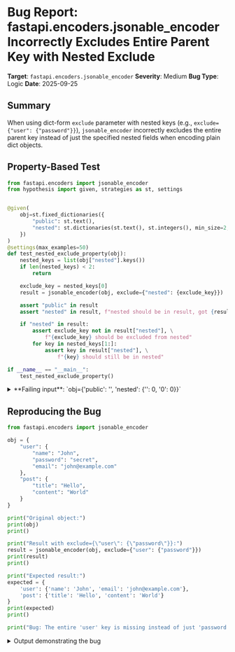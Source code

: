 # Bug Report: fastapi.encoders.jsonable_encoder Incorrectly Excludes Entire Parent Key with Nested Exclude

**Target**: `fastapi.encoders.jsonable_encoder`
**Severity**: Medium
**Bug Type**: Logic
**Date**: 2025-09-25

## Summary

When using dict-form `exclude` parameter with nested keys (e.g., `exclude={"user": {"password"}}`), `jsonable_encoder` incorrectly excludes the entire parent key instead of just the specified nested fields when encoding plain dict objects.

## Property-Based Test

```python
from fastapi.encoders import jsonable_encoder
from hypothesis import given, strategies as st, settings


@given(
    obj=st.fixed_dictionaries({
        "public": st.text(),
        "nested": st.dictionaries(st.text(), st.integers(), min_size=2, max_size=5)
    })
)
@settings(max_examples=50)
def test_nested_exclude_property(obj):
    nested_keys = list(obj["nested"].keys())
    if len(nested_keys) < 2:
        return

    exclude_key = nested_keys[0]
    result = jsonable_encoder(obj, exclude={"nested": {exclude_key}})

    assert "public" in result
    assert "nested" in result, f"nested should be in result, got {result}"

    if "nested" in result:
        assert exclude_key not in result["nested"], \
            f"{exclude_key} should be excluded from nested"
        for key in nested_keys[1:]:
            assert key in result["nested"], \
                f"{key} should still be in nested"

if __name__ == "__main__":
    test_nested_exclude_property()
```

<details>

<summary>
**Failing input**: `obj={'public': '', 'nested': {'': 0, '0': 0}}`
</summary>
```
Traceback (most recent call last):
  File "/home/npc/pbt/agentic-pbt/worker_/4/hypo.py", line 31, in <module>
    test_nested_exclude_property()
    ~~~~~~~~~~~~~~~~~~~~~~~~~~~~^^
  File "/home/npc/pbt/agentic-pbt/worker_/4/hypo.py", line 6, in test_nested_exclude_property
    obj=st.fixed_dictionaries({
               ^^^
  File "/home/npc/miniconda/lib/python3.13/site-packages/hypothesis/core.py", line 2124, in wrapped_test
    raise the_error_hypothesis_found
  File "/home/npc/pbt/agentic-pbt/worker_/4/hypo.py", line 21, in test_nested_exclude_property
    assert "nested" in result, f"nested should be in result, got {result}"
           ^^^^^^^^^^^^^^^^^^
AssertionError: nested should be in result, got {'public': ''}
Falsifying example: test_nested_exclude_property(
    obj={'public': '', 'nested': {'': 0, '0': 0}},
)
```
</details>

## Reproducing the Bug

```python
from fastapi.encoders import jsonable_encoder

obj = {
    "user": {
        "name": "John",
        "password": "secret",
        "email": "john@example.com"
    },
    "post": {
        "title": "Hello",
        "content": "World"
    }
}

print("Original object:")
print(obj)
print()

print("Result with exclude={\"user\": {\"password\"}}:")
result = jsonable_encoder(obj, exclude={"user": {"password"}})
print(result)
print()

print("Expected result:")
expected = {
    'user': {'name': 'John', 'email': 'john@example.com'},
    'post': {'title': 'Hello', 'content': 'World'}
}
print(expected)
print()

print("Bug: The entire 'user' key is missing instead of just 'password' being excluded!")
```

<details>

<summary>
Output demonstrating the bug
</summary>
```
Original object:
{'user': {'name': 'John', 'password': 'secret', 'email': 'john@example.com'}, 'post': {'title': 'Hello', 'content': 'World'}}

Result with exclude={"user": {"password"}}:
{'post': {'title': 'Hello', 'content': 'World'}}

Expected result:
{'user': {'name': 'John', 'email': 'john@example.com'}, 'post': {'title': 'Hello', 'content': 'World'}}

Bug: The entire 'user' key is missing instead of just 'password' being excluded!
```
</details>

## Why This Is A Bug

The function violates expected behavior and its own documentation in several ways:

1. **Documentation mismatch**: The docstring states that `exclude` accepts "Pydantic's `exclude` parameter" which supports nested dict-form exclusion. Pydantic's exclude parameter with `{"user": {"password"}}` excludes only the password field within user, not the entire user object.

2. **Inconsistent behavior**: The same dict-form exclude works correctly for Pydantic models and dataclasses (lines 243-254) but fails for plain dicts.

3. **Logic error in implementation**: At line 270 in `/home/npc/pbt/agentic-pbt/envs/fastapi_env/lib/python3.13/site-packages/fastapi/encoders.py`, the code does:
   ```python
   if exclude is not None:
       allowed_keys -= set(exclude)
   ```
   When `exclude` is `{"user": {"password"}}`, `set(exclude)` returns `{"user"}`, which removes the entire "user" key from `allowed_keys`. This is clearly incorrect - the code should handle nested exclusion by passing the nested exclude dict to the recursive call.

4. **Type hints allow dict-form**: The `exclude` parameter type hint is `Optional[IncEx]` where `IncEx` allows both sets and dicts, indicating dict-form exclude should be supported.

5. **No reasonable interpretation**: There is no reasonable use case where `exclude={"user": {"password"}}` would mean "exclude the entire user object". If that were the intent, the user would simply use `exclude={"user"}`.

## Relevant Context

The bug occurs specifically in the plain dict handling branch of `jsonable_encoder` (lines 264-298). The function correctly handles nested exclude for Pydantic models (via `_model_dump`) and dataclasses (via recursive calls with include/exclude), but fails to propagate nested exclude/include parameters when recursively encoding dict values.

FastAPI documentation on JSON Compatible Encoder: https://fastapi.tiangolo.com/tutorial/encoder/

The issue affects anyone using `jsonable_encoder` with plain dicts who needs to exclude specific nested fields, which is a common requirement when preparing data for API responses while hiding sensitive information.

## Proposed Fix

```diff
--- a/fastapi/encoders.py
+++ b/fastapi/encoders.py
@@ -266,9 +266,15 @@ def jsonable_encoder(
         allowed_keys = set(obj.keys())
         if include is not None:
             allowed_keys &= set(include)
         if exclude is not None:
-            allowed_keys -= set(exclude)
+            if isinstance(exclude, dict):
+                # Don't remove keys that have nested excludes
+                allowed_keys -= {k for k in exclude if not isinstance(exclude[k], (set, dict))}
+            else:
+                allowed_keys -= set(exclude)
         for key, value in obj.items():
             if (
                 (
                     not sqlalchemy_safe
                     or (not isinstance(key, str))
@@ -286,11 +292,23 @@ def jsonable_encoder(
                     exclude_none=exclude_none,
                     custom_encoder=custom_encoder,
                     sqlalchemy_safe=sqlalchemy_safe,
                 )
+                # Handle nested include/exclude
+                nested_include = None
+                nested_exclude = None
+                if isinstance(include, dict) and key in include:
+                    nested_include = include[key]
+                if isinstance(exclude, dict) and key in exclude:
+                    nested_exclude = exclude[key]
+
                 encoded_value = jsonable_encoder(
                     value,
+                    include=nested_include,
+                    exclude=nested_exclude,
                     by_alias=by_alias,
                     exclude_unset=exclude_unset,
+                    exclude_defaults=exclude_defaults,
                     exclude_none=exclude_none,
                     custom_encoder=custom_encoder,
                     sqlalchemy_safe=sqlalchemy_safe,
                 )
```